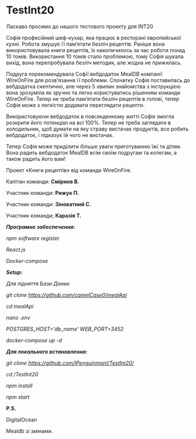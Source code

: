 # TestInt20 
  Ласкаво просимо до нашого тестового проекту для INT20
  
  Софія професійний шеф-кухар, яка працює в ресторані європейської кухні. Робота змушує її пам’ятати безліч рецептів. Раніше вона використовувала книги рецептів, їх накопичилось за час роботи понад 10 томів. Використання 10 томів стало проблемою, тому Софія шукала вихід, вона перепробувала безліч методик, але жодна не прижилась.
  
  Подруга порекомендувала Софії вебдодаток MealDB компанії WireOnFire для розв'язання її проблеми. Спочатку Софія поставилась до вебдодатка скептично, але через 5 хвилин знайомства з інструкцією вона зрозуміла як зручно та легко користуватись рішенням команди WireOnFire. Тепер не треба пам’ятати безліч рецептів в голові, тепер Софія може з легкістю додавати переглядати рецепти.	
  
  Використовуючи вебдодаток в повсякденному житті Софія змогла розкрити його потенціал на всі 100%. Тепер не треба заглядати в холодильник, щоб думати на яку страву вистачає продуктів, все робить вебдодаток, і підказує їй чого не вистачає.
  
  Тепер Софія може приділити більше уваги приготуванню їжі та дітям. Вона радить вебдодаток MealDB всім своїм подругам та колегам, а також радить його вам! 
  
  Проект «Книги рецептів» від команди WireOnFire. 
  
Капітан команди: <b>Смірнов В.</b>

Участник команди: <b>Рижук П.</b>

Участник команди: <b>Зіноватний С.</b>

Участник команди; <b>Каразія Т.</b>

<i><b>Програмне забеспечення:</b>

npm software register

React.js

Docker-compose 


<b>Setup:</b>

Для підняття Бази Даних

git clone https://github.com/camelCase0/mealApi

cd mealApi

nano .env

POSTGRES_HOST='db_name' WEB_PORT=3452

docker-compose up -d 

<b>Для локального встановлення:</b>

git clone https://github.com/lPenguinmanl/TestInt20/

cd /TestInt20

npm install 

npm start</i>

<b>P.S.</b> 

DigitalOcean

Mealdb зі змінами.



